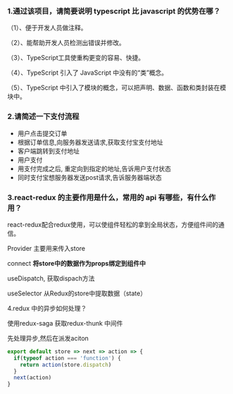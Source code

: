 ### 1.通过该项目，请简要说明 typescript 比 javascript 的优势在哪？

（1）、便于开发人员做注释。

（2）、能帮助开发人员检测出错误并修改。

（3）、TypeScript工具使重构更变的容易、快捷。

（4）、TypeScript 引入了 JavaScript 中没有的“类”概念。

（5）、TypeScript 中引入了模块的概念，可以把声明、数据、函数和类封装在模块中。

### 2.请简述一下支付流程

* 用户点击提交订单
* 根据订单信息,向服务器发送请求,获取支付宝支付地址
* 客户端跳转到支付地址
* 用户支付
* 用支付完成之后, 重定向到指定的地址,告诉用户支付状态
* 同时支付宝想服务器发送post请求,告诉服务器端状态

### 3.react-redux 的主要作用是什么，常用的 api 有哪些，有什么作用？

react-redux配合redux使用，可以使组件轻松的拿到全局状态，方便组件间的通信。

Provider 主要用来传入store

connect **将store中的数据作为props绑定到组件中**

useDispatch, 获取dispach方法

useSelector 从Redux的store中提取数据（state）

4.redux 中的异步如何处理？

使用redux-saga 获取redux-thunk 中间件

先处理异步,然后在派发aciton

```javascript
export default store => next => action => {
  if(typeof action === 'function') {
    return action(store.dispatch)
  }
  next(action)
}
```



